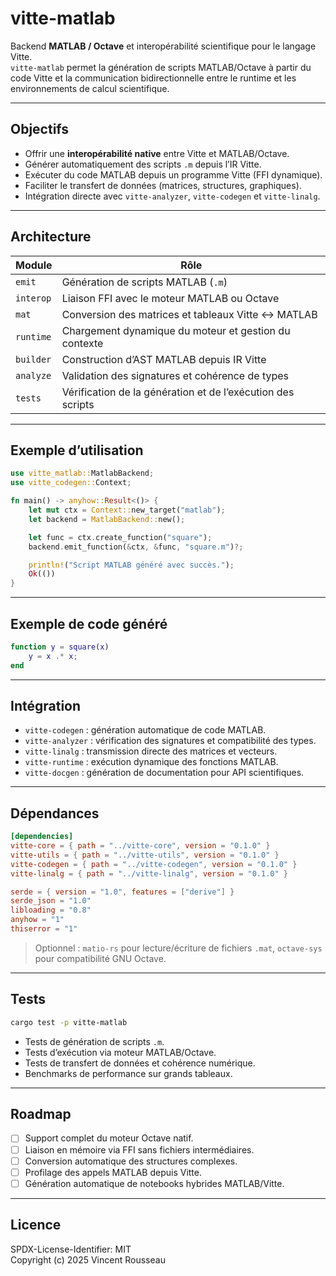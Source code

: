 

# vitte-matlab

Backend **MATLAB / Octave** et interopérabilité scientifique pour le langage Vitte.  
`vitte-matlab` permet la génération de scripts MATLAB/Octave à partir du code Vitte et la communication bidirectionnelle entre le runtime et les environnements de calcul scientifique.

---

## Objectifs

- Offrir une **interopérabilité native** entre Vitte et MATLAB/Octave.  
- Générer automatiquement des scripts `.m` depuis l’IR Vitte.  
- Exécuter du code MATLAB depuis un programme Vitte (FFI dynamique).  
- Faciliter le transfert de données (matrices, structures, graphiques).  
- Intégration directe avec `vitte-analyzer`, `vitte-codegen` et `vitte-linalg`.

---

## Architecture

| Module        | Rôle |
|---------------|------|
| `emit`        | Génération de scripts MATLAB (`.m`) |
| `interop`     | Liaison FFI avec le moteur MATLAB ou Octave |
| `mat`         | Conversion des matrices et tableaux Vitte ↔ MATLAB |
| `runtime`     | Chargement dynamique du moteur et gestion du contexte |
| `builder`     | Construction d’AST MATLAB depuis IR Vitte |
| `analyze`     | Validation des signatures et cohérence de types |
| `tests`       | Vérification de la génération et de l’exécution des scripts |

---

## Exemple d’utilisation

```rust
use vitte_matlab::MatlabBackend;
use vitte_codegen::Context;

fn main() -> anyhow::Result<()> {
    let mut ctx = Context::new_target("matlab");
    let backend = MatlabBackend::new();

    let func = ctx.create_function("square");
    backend.emit_function(&ctx, &func, "square.m")?;

    println!("Script MATLAB généré avec succès.");
    Ok(())
}
```

---

## Exemple de code généré

```matlab
function y = square(x)
    y = x .* x;
end
```

---

## Intégration

- `vitte-codegen` : génération automatique de code MATLAB.  
- `vitte-analyzer` : vérification des signatures et compatibilité des types.  
- `vitte-linalg` : transmission directe des matrices et vecteurs.  
- `vitte-runtime` : exécution dynamique des fonctions MATLAB.  
- `vitte-docgen` : génération de documentation pour API scientifiques.

---

## Dépendances

```toml
[dependencies]
vitte-core = { path = "../vitte-core", version = "0.1.0" }
vitte-utils = { path = "../vitte-utils", version = "0.1.0" }
vitte-codegen = { path = "../vitte-codegen", version = "0.1.0" }
vitte-linalg = { path = "../vitte-linalg", version = "0.1.0" }

serde = { version = "1.0", features = ["derive"] }
serde_json = "1.0"
libloading = "0.8"
anyhow = "1"
thiserror = "1"
``` 

> Optionnel : `matio-rs` pour lecture/écriture de fichiers `.mat`, `octave-sys` pour compatibilité GNU Octave.

---

## Tests

```bash
cargo test -p vitte-matlab
```

- Tests de génération de scripts `.m`.  
- Tests d’exécution via moteur MATLAB/Octave.  
- Tests de transfert de données et cohérence numérique.  
- Benchmarks de performance sur grands tableaux.

---

## Roadmap

- [ ] Support complet du moteur Octave natif.  
- [ ] Liaison en mémoire via FFI sans fichiers intermédiaires.  
- [ ] Conversion automatique des structures complexes.  
- [ ] Profilage des appels MATLAB depuis Vitte.  
- [ ] Génération automatique de notebooks hybrides MATLAB/Vitte.

---

## Licence

SPDX-License-Identifier: MIT  
Copyright (c) 2025 Vincent Rousseau